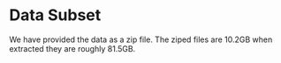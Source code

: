 # Data Subset

We have provided the data as a zip file. The ziped files are 10.2GB when extracted they are roughly 81.5GB.



<!-- This folder contains a subset of the raw data, as well as the output of the RRS pipeline from all data processed in our study.

The data is structured in the following way:

```bash
├── environment name
├── feasibility
│   ├── file21.ext
│   ├── file22.ext
│   └── file23.ext
├── random_tests
│   ├── file21.ext
│   ├── file22.ext
│   └── file23.ext
├── dir3
├── file_in_root.ext
└── README.md
```

















The raw format contains a version of the PhysCov vectors. For example if you look at `data_subset/highway/random_tests/physical_coverage/raw/1_external_vehicles/1-1639594889-21ox.txt` you will see the following:

```
Name: 1-1639594889-21ox
Date: 15/12/2021
Time: 14:1:30
External Vehicles: 1
Reach set total lines: 31
Reach set steering angle: 30
Reach set max distance: 30
------------------------------
Vector: [11.998, 12.778, 13.685, 14.749, 16.014, 17.54, 19.413, 21.764, 24.797, 28.854, 30.0, 30.0, 30.0, 30.0, 30.0, 30.0, 30.0, 30.0, 30.0, 30.0, 30.0, 30.0, 30.0, 30.0, 30.0, 29.235, 26.692, 24.583, 22.809, 21.298, 19.998]
Ego Position: [312.7561   4.    ]
Ego Velocity: [24.2558  0.    ]
Crash: False
Collided: False
Operation Time: 0.012143
Total Wall Time: 0.030084
Total Simulated Time: 0.25

Vector: [11.998, 12.778, 13.685, 14.749, 16.014, 17.54, 19.413, 21.764, 24.797, 28.854, 30.0, 30.0, 30.0, 30.0, 30.0, 30.0, 30.0, 30.0, 30.0, 30.0, 30.0, 30.0, 30.0, 30.0, 30.0, 29.235, 26.692, 24.583, 22.809, 21.298, 19.998]
Ego Position: [317.7302   4.    ]
Ego Velocity: [25.9657  0.    ]
Crash: False
Collided: False
Operation Time: 0.011229
Total Wall Time: 0.059326
Total Simulated Time: 0.5

...
```





Here you can see the date and time the test was run. What parameters were used for the initial computation. Our pipeline works by creating a vector 30 wide, which we then need to convert into the appropriate RRS vectors. -->
